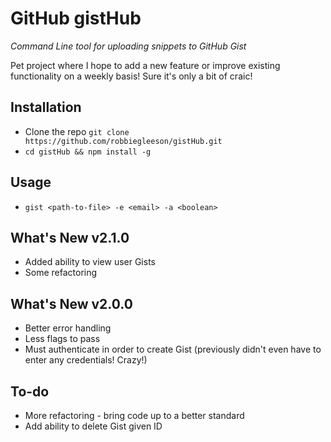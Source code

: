 # GitHub gistHub

*Command Line tool for uploading snippets to GitHub Gist*

Pet project where I hope to add a new feature or improve existing functionality on a weekly basis! Sure it's only a bit of craic!

## Installation
- Clone the repo `git clone https://github.com/robbiegleeson/gistHub.git`
- `cd gistHub && npm install -g`

## Usage

- `gist <path-to-file> -e <email> -a <boolean>`

## What's New v2.1.0
- Added ability to view user Gists
- Some refactoring

## What's New v2.0.0
- Better error handling
- Less flags to pass
- Must authenticate in order to create Gist (previously didn't even have to enter any credentials! Crazy!)

## To-do
- More refactoring - bring code up to a better standard
- Add ability to delete Gist given ID
